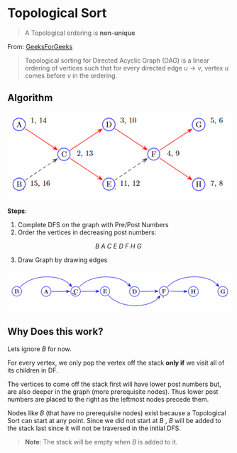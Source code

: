 # Topological Sort

> A Topological ordering is **non-unique**

From: [GeeksForGeeks](https://www.geeksforgeeks.org/topological-sorting/)

> Topological sorting for Directed Acyclic Graph (DAG) is a linear ordering of vertices such that for every directed edge $u\to v$, vertex $u$ comes before $v$ in the ordering.

## Algorithm
![DFS_TOPO](../../img/DFS_TOPO.png)

**Steps**:

1. Complete DFS on the graph with Pre/Post Numbers
2. Order the vertices in decreasing post numbers:

$$
B\ A\ C\ E\ D\ F\ H\ G\ 
$$

3. Draw Graph by drawing edges

![TOPO_SORT](../../img/TOPO_SORT.png)

## Why Does this work?
Lets ignore $B$ for now. 

For every vertex, we only pop the vertex off the stack **only if** we visit all of its children in DF. 

The vertices to come off the stack first will have lower post numbers but, are also deeper in the graph (more prerequisite nodes). Thus lower post numbers are placed to the right as the leftmost nodes precede them.

Nodes like $B$ (that have no prerequisite nodes) exist because a Topological Sort can start at any point. Since we did not start at $B$ , $B$ will be added to the stack last since it will not be traversed in the initial DFS. 

> **Note**: The stack will be empty when $B$ is added to it. 
